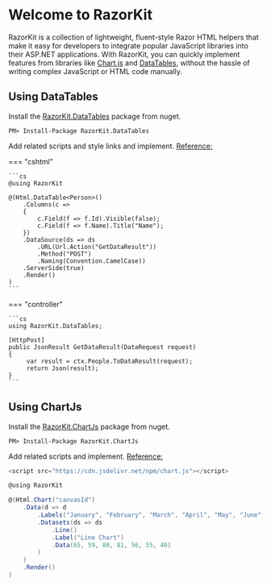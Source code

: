 # Welcome to RazorKit

RazorKit is a collection of lightweight, fluent-style Razor HTML helpers that make it easy for developers to integrate popular JavaScript libraries into their ASP.NET applications. 
With RazorKit, you can quickly implement features from libraries like [Chart.js](https://ekondur.github.io/RazorKit/chartjs/) and [DataTables](https://ekondur.github.io/RazorKit/datatables/), without the hassle of writing complex JavaScript or HTML code manually.

## Using DataTables

Install the [RazorKit.DataTables](https://www.nuget.org/packages/RazorKit.DataTables/) package from nuget.

```
PM> Install-Package RazorKit.DataTables
```

Add related scripts and style links and implement. [Reference:](https://datatables.net/)

=== "cshtml"

	```cs
	@using RazorKit

	@(Html.DataTable<Person>()
		.Columns(c =>
		{
			c.Field(f => f.Id).Visible(false);
			c.Field(f => f.Name).Title("Name");
		})
		.DataSource(ds => ds
			.URL(Url.Action("GetDataResult"))
			.Method("POST")
			.Naming(Convention.CamelCase))
		.ServerSide(true)
		.Render()
	)
	```
=== "controller"

	```cs
	using RazorKit.DataTables;

	[HttpPost]
	public JsonResult GetDataResult(DataRequest request)
	{
		 var result = ctx.People.ToDataResult(request);
		 return Json(result);
	}
	``` 

## Using ChartJs

Install the [RazorKit.ChartJs](https://www.nuget.org/packages/RazorKit.ChartJs/) package from nuget.

```
PM> Install-Package RazorKit.ChartJs
```

Add related scripts and implement. [Reference:](https://www.chartjs.org/docs/latest/getting-started/)

```cs
<script src="https://cdn.jsdelivr.net/npm/chart.js"></script>

@using RazorKit

@(Html.Chart("canvasId")
    .Data(d => d
        .Labels("January", "February", "March", "April", "May", "June", "July")
        .Datasets(ds => ds
            .Line()
            .Label("Line Chart")
            .Data(65, 59, 80, 81, 56, 55, 40)
        )
    )
    .Render()
)
```